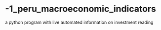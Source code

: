 # -1_peru_macroeconomic_indicators
a python program with live automated information on investment reading
